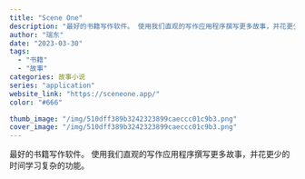```yaml
---
title: "Scene One"
description: "最好的书籍写作软件。 使用我们直观的写作应用程序撰写更多故事，并花更少的时间学习复杂的功能。 "
author: "瑞东"
date: "2023-03-30"
tags:
  - "书籍"
  - "故事"
categories: 故事小说
series: "application"
website_link: "https://sceneone.app/"
color: "#666"

thumb_image: "/img/510dff389b3242323899caeccc01c9b3.png"
cover_image: "/img/510dff389b3242323899caeccc01c9b3.png"
---
```


最好的书籍写作软件。 使用我们直观的写作应用程序撰写更多故事，并花更少的时间学习复杂的功能。 